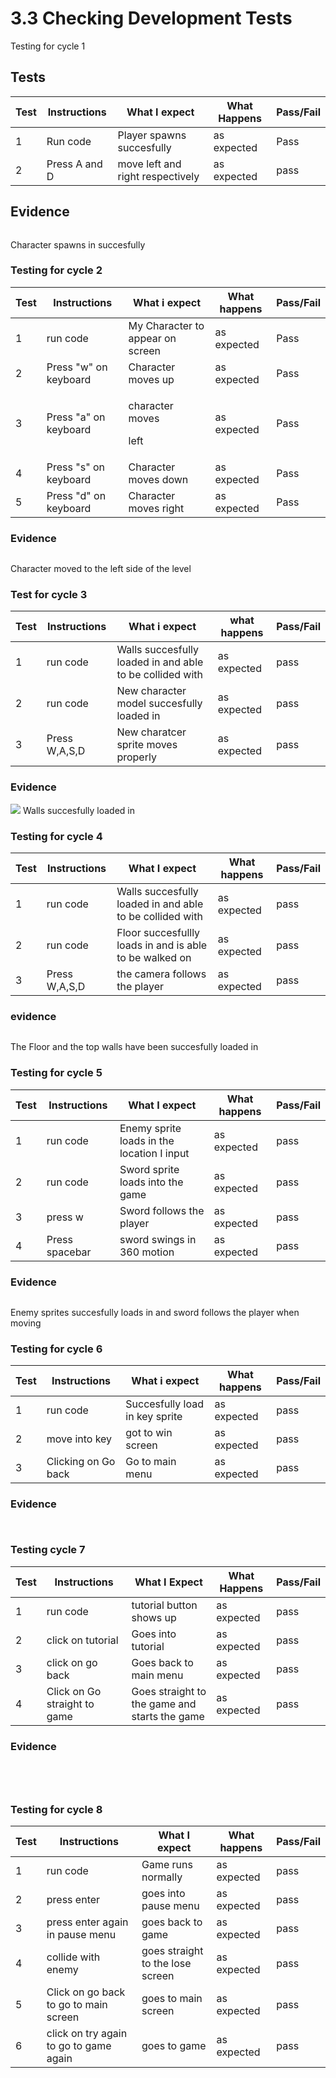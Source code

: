 # 3.3 Checking Development Tests

Testing for cycle 1

## Tests

| Test | Instructions  | What I expect                    | What Happens | Pass/Fail |
| ---- | ------------- | -------------------------------- | ------------ | --------- |
| 1    | Run code      | Player spawns succesfully        | as expected  | Pass      |
| 2    | Press A and D | move left and right respectively | as expected  | pass      |

## Evidence

<figure><img src="../.gitbook/assets/image (21).png" alt=""><figcaption></figcaption></figure>

Character spawns in succesfully

### Testing for cycle 2

| Test | Instructions          | What i expect                       | What happens | Pass/Fail |
| ---- | --------------------- | ----------------------------------- | ------------ | --------- |
| 1    | run code              | My Character to appear on screen    | as expected  | Pass      |
| 2    | Press "w" on keyboard | Character moves up                  | as expected  | Pass      |
| 3    | Press "a" on keyboard | <p>character moves </p><p>left </p> | as expected  | Pass      |
| 4    | Press "s" on keyboard | Character moves down                | as expected  | Pass      |
| 5    | Press "d" on keyboard | Character moves right               | as expected  | Pass      |

### Evidence

<figure><img src="../.gitbook/assets/image (18) (1).png" alt=""><figcaption></figcaption></figure>

Character moved to the left side of the level

### Test for cycle 3

| Test | Instructions  | What i expect                                             | what happens | Pass/Fail |
| ---- | ------------- | --------------------------------------------------------- | ------------ | --------- |
| 1    | run code      | Walls succesfully loaded in and able to be collided with  | as expected  | pass      |
| 2    | run code      | New character model succesfully loaded in                 | as expected  | pass      |
| 3    | Press W,A,S,D | New charatcer sprite moves properly                       | as expected  | pass      |

### Evidence

![](<../.gitbook/assets/image (7) (3).png>) Walls succesfully loaded in&#x20;

### Testing for cycle 4

| Test | Instructions  | What I expect                                             | What happens | Pass/Fail |
| ---- | ------------- | --------------------------------------------------------- | ------------ | --------- |
| 1    | run code      | Walls succesfully loaded in and able to be collided with  | as expected  | pass      |
| 2    | run code      | Floor succesfullly loads in and is able to be walked on   | as expected  | pass      |
| 3    | Press W,A,S,D | the camera follows the player                             | as expected  | pass      |

### evidence

<figure><img src="../.gitbook/assets/image (21) (1).png" alt=""><figcaption></figcaption></figure>

The Floor and the top walls have been succesfully loaded in&#x20;

### Testing for cycle 5

| Test | Instructions   | What I expect                              | What happens | Pass/Fail |
| ---- | -------------- | ------------------------------------------ | ------------ | --------- |
| 1    | run code       | Enemy sprite loads in the location I input | as expected  | pass      |
| 2    | run code       | Sword sprite loads into the game           | as expected  | pass      |
| 3    | press w        | Sword follows the player                   | as expected  | pass      |
| 4    | Press spacebar | sword swings in 360 motion                 | as expected  | pass      |

### Evidence

<figure><img src="../.gitbook/assets/image (15).png" alt=""><figcaption></figcaption></figure>

Enemy sprites succesfully loads in and sword follows the player when moving&#x20;

### Testing for cycle 6

| Test | Instructions        | What i expect                  | What happens | Pass/Fail |
| ---- | ------------------- | ------------------------------ | ------------ | --------- |
| 1    | run code            | Succesfully load in key sprite | as expected  | pass      |
| 2    | move into key       | got to win screen              | as expected  | pass      |
| 3    | Clicking on Go back | Go to main menu                | as expected  | pass      |

### Evidence

<figure><img src="../.gitbook/assets/image (22).png" alt=""><figcaption></figcaption></figure>

<figure><img src="../.gitbook/assets/image (16) (1).png" alt=""><figcaption></figcaption></figure>

### Testing cycle 7

| Test | Instructions                 | What I Expect                                 | What Happens | Pass/Fail |
| ---- | ---------------------------- | --------------------------------------------- | ------------ | --------- |
| 1    | run code                     | tutorial button shows up                      | as expected  | pass      |
| 2    | click on tutorial            | Goes into tutorial                            | as expected  | pass      |
| 3    | click on go back             | Goes back to main menu                        | as expected  | pass      |
| 4    | Click on Go straight to game | Goes straight to the game and starts the game | as expected  | pass      |

### Evidence

<figure><img src="../.gitbook/assets/image (19).png" alt=""><figcaption></figcaption></figure>

<figure><img src="../.gitbook/assets/image (13) (1).png" alt=""><figcaption></figcaption></figure>

<figure><img src="../.gitbook/assets/image (3).png" alt=""><figcaption></figcaption></figure>

<figure><img src="../.gitbook/assets/image (17) (1).png" alt=""><figcaption></figcaption></figure>

### Testing for cycle 8

| Test | Instructions                           | What I expect                    | What happens | Pass/Fail |
| ---- | -------------------------------------- | -------------------------------- | ------------ | --------- |
| 1    | run code                               | Game runs normally               | as expected  | pass      |
| 2    | press enter                            | goes into pause menu             | as expected  | pass      |
| 3    | press enter again in pause menu        | goes back to game                | as expected  | pass      |
| 4    | collide with enemy                     | goes straight to the lose screen | as expected  | pass      |
| 5    | Click on go back to go to main screen  | goes to main screen              | as expected  | pass      |
| 6    | click on try again to go to game again | goes to game                     | as expected  | pass      |

<figure><img src="../.gitbook/assets/image (2).png" alt=""><figcaption></figcaption></figure>

<figure><img src="../.gitbook/assets/image (20).png" alt=""><figcaption></figcaption></figure>
